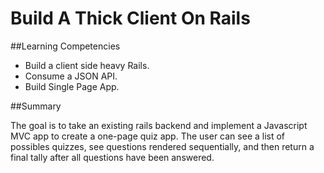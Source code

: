 
# Build A Thick Client On Rails

##Learning Competencies
- Build a client side heavy Rails.
- Consume a JSON API.
- Build Single Page App.

##Summary

The goal is to take an existing rails backend and implement a Javascript MVC app to create a one-page
quiz app. The user can see a list of possibles quizzes, see questions
rendered sequentially, and then return a final tally after all questions have been answered.

